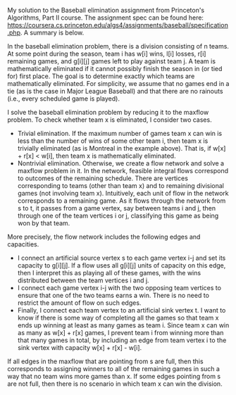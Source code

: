 My solution to the Baseball elimination assignment from Princeton's Algorithms, Part II course. The assignment spec can be found here: https://coursera.cs.princeton.edu/algs4/assignments/baseball/specification.php. A summary is below.

In the baseball elimination problem, there is a division consisting of n teams. At some point during the season, team i has w[i] wins, l[i] losses, r[i] remaining games, and g[i][j] games left to play against team j. A team is mathematically eliminated if it cannot possibly finish the season in (or tied for) first place. The goal is to determine exactly which teams are mathematically eliminated. For simplicity, we assume that no games end in a tie (as is the case in Major League Baseball) and that there are no rainouts (i.e., every scheduled game is played).

I solve the baseball elimination problem by reducing it to the maxflow problem. To check whether team x is eliminated, I consider two cases.

- Trivial elimination. If the maximum number of games team x can win is less than the number of wins of some other team i, then team x is trivially eliminated (as is Montreal in the example above). That is, if w[x] + r[x] < w[i], then team x is mathematically eliminated.
- Nontrivial elimination. Otherwise, we create a flow network and solve a maxflow problem in it. In the network, feasible integral flows correspond to outcomes of the remaining schedule. There are vertices corresponding to teams (other than team x) and to remaining divisional games (not involving team x). Intuitively, each unit of flow in the network corresponds to a remaining game. As it flows through the network from s to t, it passes from a game vertex, say between teams i and j, then through one of the team vertices i or j, classifying this game as being won by that team.

More precisely, the flow network includes the following edges and capacities.

- I connect an artificial source vertex s to each game vertex i-j and set its capacity to g[i][j]. If a flow uses all g[i][j] units of capacity on this edge, then I interpret this as playing all of these games, with the wins distributed between the team vertices i and j.
- I connect each game vertex i-j with the two opposing team vertices to ensure that one of the two teams earns a win. There is no need to restrict the amount of flow on such edges.
- Finally, I connect each team vertex to an artificial sink vertex t. I want to know if there is some way of completing all the games so that team x ends up winning at least as many games as team i. Since team x can win as many as w[x] + r[x] games, I prevent team i from winning more than that many games in total, by including an edge from team vertex i to the sink vertex with capacity w[x] + r[x] - w[i].

If all edges in the maxflow that are pointing from s are full, then this corresponds to assigning winners to all of the remaining games in such a way that no team wins more games than x. If some edges pointing from s are not full, then there is no scenario in which team x can win the division.
